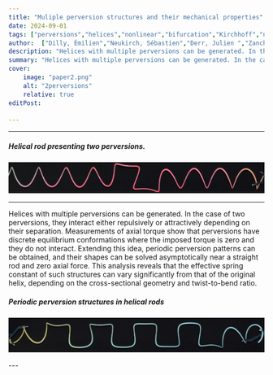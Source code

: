 ```yaml
---
title: "Muliple perversion structures and their mechanical properties" 
date: 2024-09-01
tags: ["perversions","helices","nonlinear","bifurcation","Kirchhoff","nonlinear"]
author:  ["Dilly, Émilien","Neukirch, Sébastien","Derr, Julien ","Zanchi, D. "]
description: "Helices with multiple perversions can be generated. In the case of two perversions, they interact either repulsively or attractively depending on their separation. Measurements of axial torque show that perversions have discrete equilibrium conformations where the imposed torque is zero and they do not interact. Extending this idea, periodic perversion patterns can be obtained, and their shapes can be solved asymptotically near a straight rod and zero axial force. This analysis reveals that the effective spring constant of such structures can vary significantly from that of the original helix, depending on the cross-sectional geometry and twist-to-bend ratio.  " 
summary: "Helices with multiple perversions can be generated. In the case of two perversions, they interact either repulsively or attractively depending on their separation. Measurements of axial torque show that perversions have discrete equilibrium conformations where the imposed torque is zero and they do not interact. Extending this idea, periodic perversion patterns can be obtained, and their shapes can be solved asymptotically near a straight rod and zero axial force. This analysis reveals that the effective spring constant of such structures can vary significantly from that of the original helix, depending on the cross-sectional geometry and twist-to-bend ratio. " 
cover:
    image: "paper2.png"
    alt: "2perversions"
    relative: true
editPost:

---
```


---

##### Helical rod presenting two perversions.

<p style="text-align: center;">
  <img src="paper2.png" alt="Paper 2" width="700">
</p>

---

Helices with multiple perversions can be generated. In the case of two perversions, they interact either repulsively or attractively depending on their separation. Measurements of axial torque show that perversions have discrete equilibrium conformations where the imposed torque is zero and they do not interact. Extending this idea, periodic perversion patterns can be obtained, and their shapes can be solved asymptotically near a straight rod and zero axial force. This analysis reveals that the effective spring constant of such structures can vary significantly from that of the original helix, depending on the cross-sectional geometry and twist-to-bend ratio. 

##### Periodic perversion structures in helical rods

<p style="text-align: center;">
  <img src="paper2_1.png" alt="Paper 2" width="700">
</p>
---

